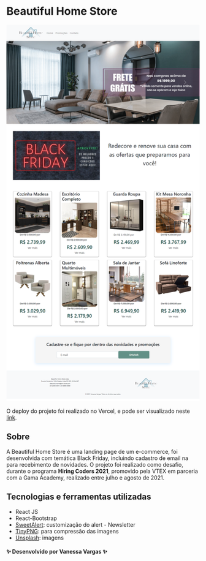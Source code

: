 # Beautiful Home Store

<div align="center">

![Layout-projeto](https://github.com/vanessavargas/hiring-coders-2021/blob/master/src/assets/img/layout.png)

</div>

O deploy do projeto foi realizado no Vercel, e pode ser visualizado neste [link](https://beautifulhomestore.vercel.app/).

## Sobre

A Beautiful Home Store é uma landing page de um e-commerce, foi desenvolvida com temática Black Friday, incluindo cadastro de email na para recebimento de novidades. O projeto foi realizado como desafio, durante o programa **Hiring Coders 2021**, promovido pela VTEX em parceria com a Gama Academy, realizado entre julho e agosto de 2021. 

## Tecnologias e ferramentas utilizadas

- React JS
- React-Bootstrap
- [SweetAlert](https://sweetalert.js.org/): customização do alert - Newsletter
- [TinyPNG](https://tinypng.com/): para compressão das imagens
- [Unsplash](https://unsplash.com/): imagens

#### ✨ Desenvolvido por Vanessa Vargas ✨

